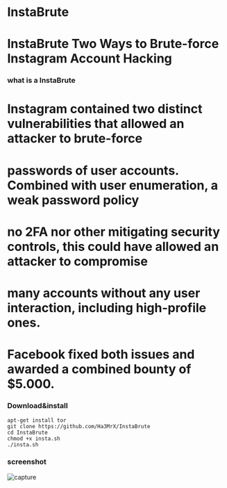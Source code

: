# InstaBrute
# InstaBrute Two Ways to Brute-force Instagram Account Hacking

### what is a InstaBrute

# Instagram contained two distinct vulnerabilities that allowed an attacker to brute-force
# passwords of user accounts. Combined with user enumeration, a weak password policy
# no 2FA nor other mitigating security controls, this could have allowed an attacker to compromise 
# many accounts without any user interaction, including high-profile ones. 
# Facebook fixed both issues and awarded a combined bounty of $5.000.


### Download&install
```
apt-get install tor
git clone https://github.com/Ha3MrX/InstaBrute
cd InstaBrute
chmod +x insta.sh
./insta.sh
```
### screenshot

![capture](https://user-images.githubusercontent.com/33704360/39670422-5738279c-510d-11e8-9f6d-a8e24114a510.PNG)
